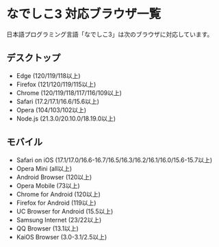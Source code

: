 # なでしこ3 対応ブラウザ一覧

日本語プログラミング言語「なでしこ3」は次のブラウザに対応しています。

## デスクトップ

- Edge (120/119/118以上)
- Firefox (121/120/119/115以上)
- Chrome (120/119/118/117/116/109以上)
- Safari (17.2/17.1/16.6/15.6以上)
- Opera (104/103/102以上)
- Node.js (21.3.0/20.10.0/18.19.0以上)

## モバイル

- Safari on iOS (17.1/17.0/16.6-16.7/16.5/16.3/16.2/16.1/16.0/15.6-15.7以上)
- Opera Mini (all以上)
- Android Browser (120以上)
- Opera Mobile (73以上)
- Chrome for Android (120以上)
- Firefox for Android (119以上)
- UC Browser for Android (15.5以上)
- Samsung Internet (23/22以上)
- QQ Browser (13.1以上)
- KaiOS Browser (3.0-3.1/2.5以上)
